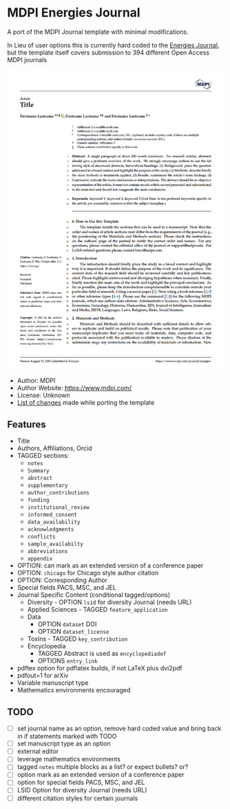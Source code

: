 # MDPI Energies Journal

A port of the MDPI Journal template with minimal modifications.

In Lieu of user options this is currently hard coded to the [Energies Journal](https://www.mdpi.com/journal/energies), but the template itself covers submission to 394 different Open Access MDPI journals

<img src="thumbnail.png" />

- Author: MDPI
- Author Website: https://www.mdpi.com/
- License: Unknown
- [List of changes](PORT.md) made while porting the template

## Features

- Title
- Authors, Affiliations, Orcid
- TAGGED sections:
  - `notes`
  - `Summary`
  - `abstract`
  - `supplementary`
  - `author_contributions`
  - `funding`
  - `institutional_review`
  - `informed_consent`
  - `data_availability`
  - `acknowledgments`
  - `conflicts`
  - `sample_availabilty`
  - `abbreviations`
  - `appendix`
- OPTION: can mark as an extended version of a conference paper
- OPTION: `chicago` for Chicago style author citation
- OPTION: Corresponding Author
- Special fields PACS, MSC, and JEL
- Journal Specific Content (conditional tagged/options)
  - Diversity - OPTION `lsid` for diversity Journal (needs URL)
  - Applied Sciences - TAGGED `feature_application`
  - Data
    - OPTION `dataset` DOI
    - OPTION `dataset_license`
  - Toxins - TAGGED `key_contribution`
  - Encyclopedia
    - TAGGED Abstract is used as `encyclopediadef`
    - OPTIONS `entry_link`
- pdftex option for pdflatex builds, if not LaTeX plus dvi2pdf
- pdfout=1 for arXiv
- Variable manuscript type
- Mathematics environments encouraged

## TODO

- [ ] set journal name as an option, remove hard coded value and bring back in if statements marked with TODO
- [ ] set manuscript type as an option
- [ ] external editor
- [ ] leverage mathematics environments
- [ ] tagged `notes` multiple blocks as a list? or expect bullets? or?
- [ ] option mark as an extended version of a conference paper
- [ ] option for special fields PACS, MSC, and JEL
- [ ] LSID Option for diversity Journal (needs URL)
- [ ] different citation styles for certain journals
